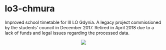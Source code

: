 # lo3-chmura

Improved school timetable for III LO Gdynia. A legacy project commissioned by
the students' council in December 2017. Retired in April 2018 due to a lack of
funds and legal issues regarding the processed data.

<p align="center"> <img src="https://mssnt.pl/misc/1mi/hackedbyarmia.png"> </p>
